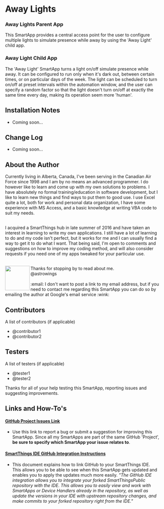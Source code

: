 # Away Lights

### Away Lights Parent App
This SmartApp provides a central access point for the user to configure multiple lights to simulate presence while away by using the 'Away Light' child app.

### Away Light Child App
The 'Away Light' SmartApp turns a light on/off simulate presence while away. It can be configured to run only when it's dark out, between certain times, or on particular days of the week. The light can be scheduled to turn on/off at preset intervals within the automation window, and the user can specify a random factor so that the light doesn't turn on/off at exactly the same time every day, making its operation seem more 'human'.

## Installation Notes
* Coming soon...

## Change Log
* Coming soon...

## About the Author
Currently living in Alberta, Canada, I've been serving in the Canadian Air Force since 1998 and I am by no means an advanced programmer. I do however like to learn and come up with my own solutions to problems. I have absolutely no formal training/education in software development, but I like to learn new things and find ways to put them to good use. I use Excel quite a lot, both for work and personal data organization, I have some experience with MS Access, and a basic knowledge at writing VBA code to suit my needs.<br><br>

I acquired a SmartThings hub in late summer of 2016 and have taken an interest in learning to write my own applications. I still have a lot of learning to do and my code isn't perfect, but it works for me and I can usually find a way to get it to do what I want. That being said, I'm open to comments and suggestions on how to improve my coding method, and will also consider requests if you need one of my apps tweaked for your particular use.<br><br>

<img src="https://raw.githubusercontent.com/astrowings/SmartThings/master/images/clown.JPG" width="80" height="80" align="left">
Thanks for stopping by to read about me.<br>
@astrowings
<br><br>
:email: I don't want to post a link to my email address, but if you need to contact me regarding this SmartApp you can do so by emailing the author at Google's email service :wink:
<br>

## Contributors
A list of contributors (if applicable)
* @contributor1
* @contributor2

## Testers
A list of testers (if applicable)
* @tester1
* @tester2

Thanks for all of your help testing this SmartApp, reporting issues and suggesting improvements.

## Links and How-To's
#### [GitHub Project Issues Link](https://github.com/astrowings/SmartThings/issues)
* Use this link to report a bug or submit a suggestion for improving this SmartApp. Since all my SmartApps are part of the same GitHub 'Project', __be sure to specify which SmartApp your issue relates to__.

#### [SmartThings IDE GitHub Integration Instructions](http://docs.smartthings.com/en/latest/tools-and-ide/github-integration.html)
* This document explains how to link GitHub to your SmartThings IDE. This allows you to be able to see when this SmartApp gets updated and enables you to apply the updates much more easily. _"The GitHub IDE integration allows you to integrate your forked SmartThingsPublic repository with the IDE. This allows you to easily view and work with SmartApps or Device Handlers already in the repository, as well as update the versions in your IDE with upstream repository changes, and make commits to your forked repository right from the IDE."_
